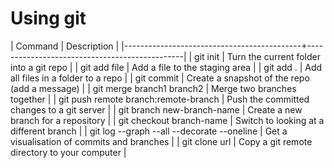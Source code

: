 # Using git

| Command                                    | Description                                   |
|--------------------------------------------+-----------------------------------------------|
| git init                                   | Turn the current folder into a git repo       |
| git add file                               | Add a file to the staging area                |
| git add .                                  | Add all files in a folder to a repo           |
| git commit                                 | Create a snapshot of the repo (add a message) |
| git merge branch1 branch2                  | Merge two branches together                   |
| git push remote branch:remote-branch       | Push the committed changes to a git server    |
| git branch new-branch-name                 | Create a new branch for a repository          |
| git checkout branch-name                   | Switch to looking at a different branch       |
| git log --graph --all --decorate --oneline | Get a visualisation of commits and branches   |
| git clone url                              | Copy a git remote directory to your computer  |
